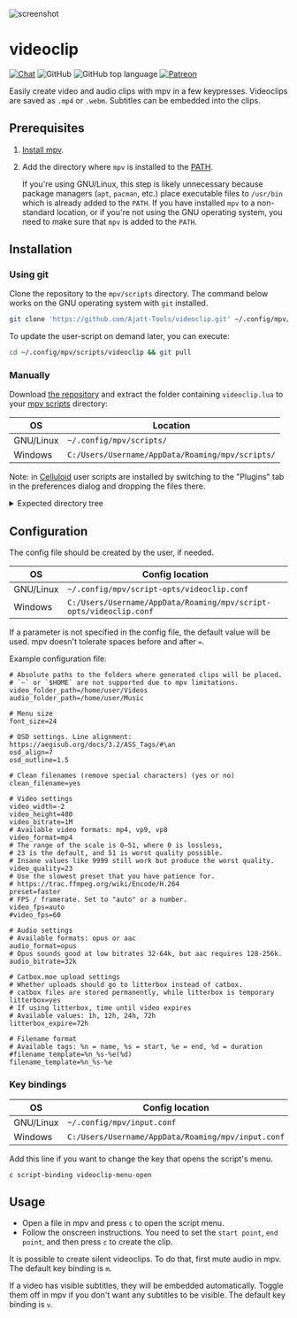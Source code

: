 ![screenshot](https://github.com/Lemmmy/videoclip/assets/858456/855bff15-b0cd-4c12-a9ac-40a5e01d3b83)

# videoclip

[![Chat](https://img.shields.io/badge/chat-join-green)](https://tatsumoto-ren.github.io/blog/join-our-community.html)
![GitHub](https://img.shields.io/github/license/Ajatt-Tools/videoclip)
![GitHub top language](https://img.shields.io/github/languages/top/Ajatt-Tools/videoclip)
[![Patreon](https://img.shields.io/badge/support-patreon-orange)](https://tatsumoto.neocities.org/blog/donating-to-tatsumoto.html)

Easily create video and audio clips with mpv in a few keypresses.
Videoclips are saved as `.mp4` or `.webm`.
Subtitles can be embedded into the clips.

## Prerequisites

1) [Install mpv](https://mpv.io/installation/).
2) Add the directory where `mpv` is installed
   to the [PATH](https://www.mojeek.com/search?q=path+variable).

   If you're using GNU/Linux, this step is likely unnecessary
   because package managers (`apt`, `pacman`, etc.)
   place executable files to `/usr/bin` which is already added to the `PATH`.
   If you have installed `mpv` to a non-standard location,
   or if you're not using the GNU operating system,
   you need to make sure that `mpv` is added to the `PATH`.

## Installation

### Using git

Clone the repository to the `mpv/scripts` directory.
The command below works on the GNU operating system with `git` installed.

``` bash
git clone 'https://github.com/Ajatt-Tools/videoclip.git' ~/.config/mpv/scripts/videoclip
```

To update the user-script on demand later, you can execute:

``` bash
cd ~/.config/mpv/scripts/videoclip && git pull
```

### Manually

Download
[the repository](https://github.com/Ajatt-Tools/videoclip/archive/refs/heads/master.zip)
and extract the folder containing
`videoclip.lua`
to your [mpv scripts](https://github.com/mpv-player/mpv/wiki/User-Scripts) directory:

| OS | Location |
| --- | --- |
| GNU/Linux | `~/.config/mpv/scripts/` |
| Windows | `C:/Users/Username/AppData/Roaming/mpv/scripts/` |

Note: in [Celluloid](https://www.archlinux.org/packages/community/x86_64/celluloid/)
user scripts are installed by switching to the "Plugins" tab
in the preferences dialog and dropping the files there.

<details>

<summary>Expected directory tree</summary>

```
~/.config/mpv/scripts
|-- other_addon_1
|-- other_addon_2
`-- videoclip
    |-- main.lua
    |-- ...
    `-- videoclip.lua
```

</details>

## Configuration

The config file should be created by the user, if needed.

| OS | Config location |
| --- | --- |
| GNU/Linux | `~/.config/mpv/script-opts/videoclip.conf` |
| Windows | `C:/Users/Username/AppData/Roaming/mpv/script-opts/videoclip.conf` |

If a parameter is not specified in the config file, the default value will be used.
mpv doesn't tolerate spaces before and after `=`.

Example configuration file:

```
# Absolute paths to the folders where generated clips will be placed.
# `~` or `$HOME` are not supported due to mpv limitations.
video_folder_path=/home/user/Videos
audio_folder_path=/home/user/Music

# Menu size
font_size=24

# OSD settings. Line alignment: https://aegisub.org/docs/3.2/ASS_Tags/#\an
osd_align=7
osd_outline=1.5

# Clean filenames (remove special characters) (yes or no)
clean_filename=yes

# Video settings
video_width=-2
video_height=480
video_bitrate=1M
# Available video formats: mp4, vp9, vp8
video_format=mp4
# The range of the scale is 0–51, where 0 is lossless,
# 23 is the default, and 51 is worst quality possible.
# Insane values like 9999 still work but produce the worst quality.
video_quality=23
# Use the slowest preset that you have patience for.
# https://trac.ffmpeg.org/wiki/Encode/H.264
preset=faster
# FPS / framerate. Set to "auto" or a number.
video_fps=auto
#video_fps=60

# Audio settings
# Available formats: opus or aac
audio_format=opus
# Opus sounds good at low bitrates 32-64k, but aac requires 128-256k.
audio_bitrate=32k

# Catbox.moe upload settings
# Whether uploads should go to litterbox instead of catbox.
# catbox files are stored permanently, while litterbox is temporary
litterbox=yes
# If using litterbox, time until video expires
# Available values: 1h, 12h, 24h, 72h
litterbox_expire=72h

# Filename format
# Available tags: %n = name, %s = start, %e = end, %d = duration
#filename_template=%n_%s-%e(%d)
filename_template=%n_%s-%e
```

### Key bindings

| OS | Config location |
| --- | --- |
| GNU/Linux | `~/.config/mpv/input.conf` |
| Windows | `C:/Users/Username/AppData/Roaming/mpv/input.conf` |

Add this line if you want to change the key that opens the script's menu.

```
c script-binding videoclip-menu-open
```

## Usage

- Open a file in mpv and press `c` to open the script menu.
- Follow the onscreen instructions. You need to set the `start point`,
`end point`, and then press `c` to create the clip.

It is possible to create silent videoclips.
To do that, first mute audio in mpv.
The default key binding is `m`.

If a video has visible subtitles, they will be embedded automatically.
Toggle them off in mpv if you don't want any subtitles to be visible.
The default key binding is `v`.
